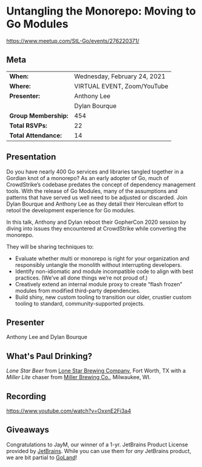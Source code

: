 # Untangling the Monorepo: Moving to Go Modules
https://www.meetup.com/StL-Go/events/276220371/

## Meta 
| | |
| --- | --- |
| **When:** | Wednesday, February 24, 2021 |
| **Where:** | VIRTUAL EVENT, Zoom/YouTube |
| **Presenter:** | Anthony Lee |
| | Dylan Bourque |
| **Group Membership:** | 454 |
| **Total RSVPs:** | 22 |
| **Total Attendance:** | 14 |

## Presentation
Do you have nearly 400 Go services and libraries tangled together in a Gordian knot of a monorepo? As an early adopter of Go, much of CrowdStrike’s codebase predates the concept of dependency management tools. With the release of Go Modules, many of the assumptions and patterns that have served us well need to be adjusted or discarded. Join Dylan Bourque and Anthony Lee as they detail their Herculean effort to retool the development experience for Go modules.

In this talk, Anthony and Dylan reboot their GopherCon 2020 session by diving into issues they encountered at CrowdStrike while converting the monorepo.

They will be sharing techniques to:
* Evaluate whether multi or monorepo is right for your organization and responsibly untangle the monolith without interrupting developers.
* Identify non-idiomatic and module incompatible code to align with best practices. (We’ve all done things we’re not proud of.)
* Creatively extend an internal module proxy to create “flash frozen” modules from modified third-party dependencies.
* Build shiny, new custom tooling to transition our older, crustier custom tooling to standard, community-supported projects.

## Presenter
Anthony Lee and Dylan Bourque

## What's Paul Drinking?
*Lone Star Beer* from [Lone Star Brewing Company](https://www.lonestarbeer.com/), Fort Worth, TX with a *Miller Lite* chaser from [Miller Brewing Co.](https://www.millerlite.com/), Milwaukee, WI.

## Recording
https://www.youtube.com/watch?v=OxxnE2Fi3a4

## Giveaways
Congratulations to JayM, our winner of a 1-yr. JetBrains Product License provided by [JetBrains](https://www.jetbrains.com/). While you can use them for _any_ JetBrains product, we are bit partial to [GoLand](https://www.jetbrains.com/go/)!
